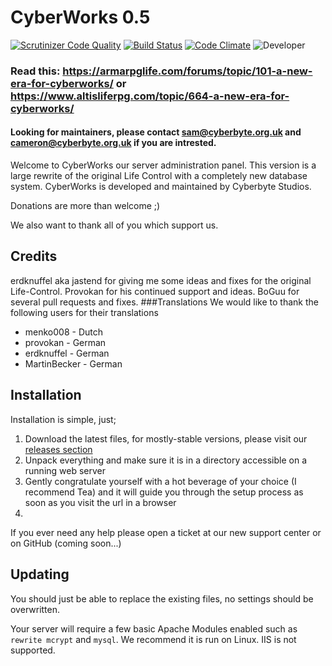 # CyberWorks 0.5
[![Scrutinizer Code Quality](https://scrutinizer-ci.com/g/Cyberbyte-Studios/CyberWorks/badges/quality-score.png?b=master)](https://scrutinizer-ci.com/g/Cyberbyte-Studios/CyberWorks/?branch=master) [![Build Status](https://scrutinizer-ci.com/g/Cyberbyte-Studios/CyberWorks/badges/build.png?b=master)](https://scrutinizer-ci.com/g/Cyberbyte-Studios/CyberWorks/build-status/master) [![Code Climate](https://codeclimate.com/github/Cyberbyte-Studios/CyberWorks/badges/gpa.svg)](https://codeclimate.com/github/Cyberbyte-Studios/CyberWorks) ![Developer](https://img.shields.io/badge/Developer-CyberByte%20Studios-blue.svg)

### Read this: https://armarpglife.com/forums/topic/101-a-new-era-for-cyberworks/ or https://www.altisliferpg.com/topic/664-a-new-era-for-cyberworks/
#### Looking for maintainers, please contact [sam@cyberbyte.org.uk](mailto:sam@cyberbyte.org.uk) and [cameron@cyberbyte.org.uk](mailto:cameron@cyberbyte.org.uk) if you are intrested.

Welcome to CyberWorks our server administration panel.
This version is a large rewrite of the original Life Control with a completely new database system.
CyberWorks is developed and maintained by Cyberbyte Studios.

Donations are more than welcome ;)

We also want to thank all of you which support us.

## Credits
erdknuffel aka jastend for giving me some ideas and fixes for the original Life-Control.
Provokan for his continued support and ideas.
BoGuu for several pull requests and fixes.
###Translations
We would like to thank the following users for their translations
 - menko008 - Dutch
 - provokan - German
 - erdknuffel - German
 - MartinBecker - German

## Installation
Installation is simple, just;

1. Download the latest files, for mostly-stable versions, please visit our [releases section](https://github.com/Cyberbyte-Studios/CyberWorks/releases)
2. Unpack everything and make sure it is in a directory accessible on a running web server
3. Gently congratulate yourself with a hot beverage of your choice (I recommend Tea) and it will guide you through the setup process as soon as you visit the url in a browser
4. 
If you ever need any help please open a ticket at our new support center or on GitHub (coming soon...)

## Updating
You should just be able to replace the existing files, no settings should be overwritten.

Your server will require a few basic Apache Modules enabled such as `rewrite mcrypt` and `mysql`. We recommend it is run on Linux. IIS is not supported.
